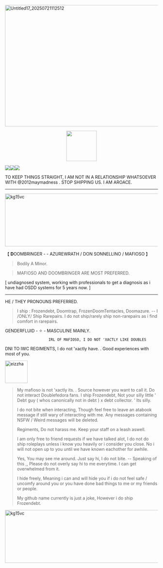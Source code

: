 <img width="1490" height="400" alt="Untitled17_20250721112512" src="https://github.com/user-attachments/assets/3c3291f4-bd8b-4f58-903b-948b5b37c952" />

  <p align="center">
 <img width="100" height="100" src="[download (1)](https://github.com/user-attachments/assets/050d4073-066f-4b85-81d1-ac2191e82f1e)">

![](https://komarev.com/ghpvc/?username=ELLERN4TE&color=000000&label=BANS&style=for-the-badge)![](https://komarev.com/ghpvc/?username=fr0zendebt&color=000000&label=KILLS&style=for-the-badge)![](https://komarev.com/ghpvc/?username=fr0zendebt&color=000000&label=GOONS&style=for-the-badge)

TO KEEP THINGS STRAIGHT, I AM NOT IN A RELATIONSHIP WHATSOEVER WITH @2012maymadness . STOP SHIPPING US. I AM AROACE.

--------------------------------------------------------------------------------------------------------------------------------

<img width="1281" height="174" alt="kg15vc" src="https://github.com/user-attachments/assets/aa2b1fe3-daac-4878-971e-048c44f90bfd" />

【 **D**OOMBRINGER - - AZUREWRATH / DON SONNELLINO / MAFIOSO 】

> Bodily A Minor.

> MAFIOSO AND DOOMBRINGER ARE MOST PREFERRED.

[ undiagnosed system, working with professionals to get a diagnosis as i have had OSDD systems for 5 years now. ]

----------------------------------------

  HE / THEY PRONOUNS PREFERRED.

> I ship : Frozendebt, Doomtrap, FrozenDoomTentacles, Doomazure. -- I /ONLY/ Ship Rarepairs. I do not ship/rarely ship non-rarepairs as i find comfort in rarepairs.

GENDERFLUID - ✧  - MASCULINE MAINLY.

                        IRL OF MAFIOSO, I DO NOT 'XACTLY LIKE DOUBLES

DNI TO IWC REGIMENTS, I do not 'xactly have. . Good experiences with most of you.


<img width="74" height="74" alt="eizzha" src="https://github.com/user-attachments/assets/110f63c0-11da-4d29-ba1f-177584b2de2a" />

> My mafioso is not 'xactly its. . Source however you want to call it. Do not interact Doublefedora fans. I ship Frozendebt, Not your silly little ' Debt guy ( whos canonically not in debt ) x debt collector. ' Its silly.
>
> I do not bite when interacting, Though feel free to leave an atabook message if still wary of interacting with me. Any messages containing NSFW / Weird messages will be deleted.
>
>  Regiments, Do not harass me. Keep your staff on a leash aswell.
>
>  I am only free to friend requests if we have talked alot, I do not do ship roleplays unless i know you heavily or i consider you close. No i will not open up to you until we have known eachother for awhile.
>
> Yes, You may see me around. Just say hi, I do not bite. -- Speaking of this ,, Please do not overly say hi to me everytime. I can get overwhelmed from it.
>
> I hide freely, Meaning i can and will hide you if i do not feel safe / uncomfy around you or you have done bad things to me or my friends or people.
>
> My github name currently is just a joke, However i do ship Frozendebt.

<img width="1281" height="174" alt="kg15vc" src="https://github.com/user-attachments/assets/aa2b1fe3-daac-4878-971e-048c44f90bfd" />


 
 


